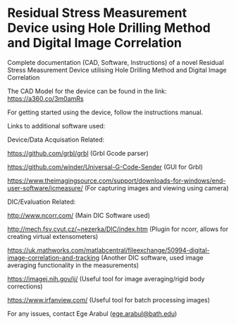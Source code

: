# Residual Stress Measurement Device using Hole Drilling Method and Digital Image Correlation
 Complete documentation (CAD, Software, Instructions) of a novel Residual Stress Measurement Device utilising Hole Drilling Method and Digital Image Correlation

The CAD Model for the device can be found in the link:
https://a360.co/3m0amRs

For getting started using the device, follow the instructions manual.

Links to additional software used:

  Device/Data Acquisation Related:
  
https://github.com/grbl/grbl (Grbl Gcode parser)

https://github.com/winder/Universal-G-Code-Sender (GUI for Grbl)

https://www.theimagingsource.com/support/downloads-for-windows/end-user-software/icmeasure/ (For capturing images and viewing using camera)

  DIC/Evaluation Related:
  
http://www.ncorr.com/ (Main DIC Software used)

http://mech.fsv.cvut.cz/~nezerka/DIC/index.htm (Plugin for ncorr, allows for creating virtual extensometers)

https://uk.mathworks.com/matlabcentral/fileexchange/50994-digital-image-correlation-and-tracking (Another DIC software, used image averaging functionality in the measurements)

https://imagej.nih.gov/ij/ (Useful tool for image averaging/rigid body corrections)

https://www.irfanview.com/ (Useful tool for batch processing images)

For any issues, contact Ege Arabul (ege.arabul@bath.edu)
